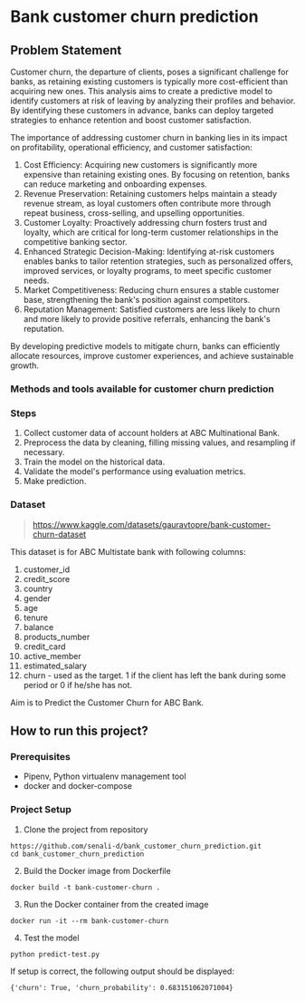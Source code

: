 # Bank customer churn prediction

## Problem Statement

Customer churn, the departure of clients, poses a significant challenge for banks, as retaining existing customers is typically more cost-efficient than acquiring new ones. This analysis aims to create a predictive model to identify customers at risk of leaving by analyzing their profiles and behavior. By identifying these customers in advance, banks can deploy targeted strategies to enhance retention and boost customer satisfaction.

The importance of addressing customer churn in banking lies in its impact on profitability, operational efficiency, and customer satisfaction:

1. Cost Efficiency: Acquiring new customers is significantly more expensive than retaining existing ones. By focusing on retention, banks can reduce marketing and onboarding expenses.
2. Revenue Preservation: Retaining customers helps maintain a steady revenue stream, as loyal customers often contribute more through repeat business, cross-selling, and upselling opportunities.
3. Customer Loyalty: Proactively addressing churn fosters trust and loyalty, which are critical for long-term customer relationships in the competitive banking sector.
4. Enhanced Strategic Decision-Making: Identifying at-risk customers enables banks to tailor retention strategies, such as personalized offers, improved services, or loyalty programs, to meet specific customer needs.
5. Market Competitiveness: Reducing churn ensures a stable customer base, strengthening the bank's position against competitors.
6. Reputation Management: Satisfied customers are less likely to churn and more likely to provide positive referrals, enhancing the bank's reputation.

By developing predictive models to mitigate churn, banks can efficiently allocate resources, improve customer experiences, and achieve sustainable growth.

### Methods and tools available for customer churn prediction

### Steps
1. Collect customer data of account holders at ABC Multinational Bank.
2. Preprocess the data by cleaning, filling missing values, and resampling if necessary.
3. Train the model on the historical data.
5. Validate the model's performance using evaluation metrics.
6. Make prediction.

### Dataset

> https://www.kaggle.com/datasets/gauravtopre/bank-customer-churn-dataset

This dataset is for ABC Multistate bank with following columns:

1. customer_id
2. credit_score
3. country
4. gender
5. age
6. tenure
7. balance
8. products_number
9. credit_card
10. active_member
11. estimated_salary
12. churn - used as the target. 1 if the client has left the bank during some period or 0 if he/she has not.

Aim is to Predict the Customer Churn for ABC Bank.

## How to run this project?

### Prerequisites

- Pipenv, Python virtualenv management tool
- docker and docker-compose

### Project Setup

1. Clone the project from repository

``` 
https://github.com/senali-d/bank_customer_churn_prediction.git
cd bank_customer_churn_prediction
```

2. Build the Docker image from Dockerfile

```
docker build -t bank-customer-churn .
```

3. Run the Docker container from the created image

```
docker run -it --rm bank-customer-churn
```

4. Test the model

```
python predict-test.py 
```

If setup is correct, the following output should be displayed:

```
{'churn': True, 'churn_probability': 0.683151062071004}
```

